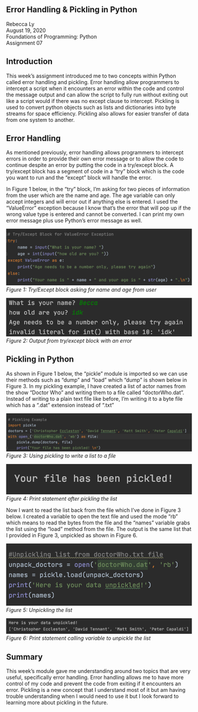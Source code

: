 Error Handling & Pickling in Python
------

Rebecca Ly  
August 19, 2020  
Foundations of Programming: Python  
Assignment 07

## Introduction
This week’s assignment introduced me to two concepts within Python called error handling and pickling. Error handling allow programmers to intercept a script when it encounters an error within the code and control the message output and can allow the script to fully run without exiting out like a script would if there was no except clause to intercept. Pickling is used to convert python objects such as lists and dictionaries into byte streams for space efficiency. Pickling also allows for easier transfer of data from one system to another.

## Error Handling
As mentioned previously, error handling allows programmers to intercept errors in order to provide their own error message or to allow the code to continue despite an error by putting the code in a try/except block. A try/except block has a segment of code in a “try” block which is the code you want to run and the “except” block will handle the error. 

In Figure 1 below, in the “try” block, I’m asking for two pieces of information from the user which are the name and age. The age variable can only accept integers and will error out if anything else is entered. I used the “ValueError” exception because I know that’s the error that will pop up if the wrong value type is entered and cannot be converted. I can print my own error message plus use Python’s error message as well. 

![Figure 1](Screen%20Shot%202020-08-19%20at%209.24.36%20PM.png?)
*Figure 1: Try/Except block asking for name and age from user*

![Figure 2](Screen%20Shot%202020-08-19%20at%209.27.26%20PM.png?)  
*Figure 2: Output from try/except block with an error*

## Pickling in Python
As shown in Figure 1 below, the “pickle” module is imported so we can use their methods such as “dump” and “load” which “dump” is shown below in Figure 3. In my pickling example, I have created a list of actor names from the show “Doctor Who” and writing them to a file called “doctorWho.dat”. Instead of writing to a plain text file like before, I’m writing it to a byte file which has a “.dat” extension instead of “.txt”

![Figure 3](Screen%20Shot%202020-08-19%20at%209.15.48%20PM.png)
*Figure 3: Using pickling to write a list to a file*  

![Figure 4](Screen%20Shot%202020-08-19%20at%209.08.53%20PM.png)  
*Figure 4: Print statement after pickling the list*   

Now I want to read the list back from the file which I’ve done in Figure 3 below. I created a variable to open the text file and used the mode “rb” which means to read the bytes from the file and the “names” variable grabs the list using the “load” method from the file. The output is the same list that I provided in Figure 3, unpickled as shown in Figure 6. 

![Figure 5](Screen%20Shot%202020-08-19%20at%209.15.54%20PM.png)  
*Figure 5: Unpickling the list*  

![Figure 6](Screen%20Shot%202020-08-19%20at%209.17.16%20PM.png)
*Figure 6: Print statement calling variable to unpickle the list*  

## Summary
This week’s module gave me understanding around two topics that are very useful, specifically error handling. Error handling allows me to have more control of my code and prevent the code from exiting if it encounters an error. Pickling is a new concept that I understand most of it but am having trouble understanding when I would need to use it but I look forward to learning more about pickling in the future. 
